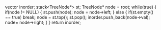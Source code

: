 vector<int> inorder;
stack<TreeNode*> st;
TreeNode* node = root;
while(true)
{
if(node != NULL)
{
st.push(node);
node = node->left;
}
else
{
if(st.empty() == true) break;
node = st.top();
st.pop();
inorder.push_back(node->val);
node= node->right;
}
}
return inorder;